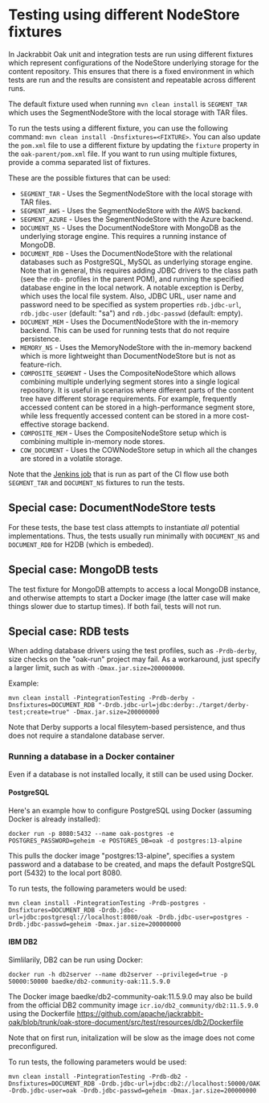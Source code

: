 <!--
   Licensed to the Apache Software Foundation (ASF) under one or more
   contributor license agreements.  See the NOTICE file distributed with
   this work for additional information regarding copyright ownership.
   The ASF licenses this file to You under the Apache License, Version 2.0
   (the "License"); you may not use this file except in compliance with
   the License.  You may obtain a copy of the License at

       http://www.apache.org/licenses/LICENSE-2.0

   Unless required by applicable law or agreed to in writing, software
   distributed under the License is distributed on an "AS IS" BASIS,
   WITHOUT WARRANTIES OR CONDITIONS OF ANY KIND, either express or implied.
   See the License for the specific language governing permissions and
   limitations under the License.
  -->

# Testing using different NodeStore fixtures

In Jackrabbit Oak unit and integration tests are run using different fixtures which represent configurations of the NodeStore underlying storage for the content repository.
This ensures that there is a fixed environment in which tests are run and the results are consistent and repeatable across different runs.

The default fixture used when running `mvn clean install` is `SEGMENT_TAR` which uses the SegmentNodeStore with the local storage with TAR files. 

To run the tests using a different fixture, you can use the following command: `mvn clean install -Dnsfixtures=<FIXTURE>`.
You can also update the `pom.xml` file to use a different fixture by updating the `fixture` property in the `oak-parent/pom.xml` file. If you want to run using multiple fixtures, provide a comma separated list of fixtures.

These are the possible fixtures that can be used:
- `SEGMENT_TAR` - Uses the SegmentNodeStore with the local storage with TAR files.
- `SEGMENT_AWS` - Uses the SegmentNodeStore with the AWS backend.
- `SEGMENT_AZURE` - Uses the SegmentNodeStore with the Azure backend.
- `DOCUMENT_NS` - Uses the DocumentNodeStore with MongoDB as the underlying storage engine. This requires a running instance of MongoDB. 
- `DOCUMENT_RDB` - Uses the DocumentNodeStore with the relational databases such as PostgreSQL, MySQL as underlying storage engine. Note that in general, this requires adding JDBC drivers to the class path (see the `rdb-` profiles in the parent POM), and running the specified database engine in the local network. A notable exception is Derby, which uses the local file system. Also, JDBC URL, user name and password need to be specified as system properties `rdb.jdbc-url`, `rdb.jdbc-user` (default: "sa") and `rdb.jdbc-passwd` (default: empty).
- `DOCUMENT_MEM` - Uses the DocumentNodeStore with the in-memory backend. This can be used for running tests that do not require persistence.
- `MEMORY_NS` - Uses the MemoryNodeStore with the in-memory backend which is more lightweight than DocumentNodeStore but is not as feature-rich.
- `COMPOSITE_SEGMENT` - Uses the CompositeNodeStore which allows combining multiple underlying segment stores into a single logical repository. It is useful in scenarios where different parts of the content tree have different storage requirements. For example, frequently accessed content can be stored in a high-performance segment store, while less frequently accessed content can be stored in a more cost-effective storage backend.
- `COMPOSITE_MEM` - Uses the CompositeNodeStore setup which is combining multiple in-memory node stores. 
- `COW_DOCUMENT` - Uses the COWNodeStore setup in which all the changes are stored in a volatile storage. 

Note that the [Jenkins job](https://github.com/apache/jackrabbit-oak/blob/trunk/Jenkinsfile) that is run as part of the CI flow use both `SEGMENT_TAR` and `DOCUMENT_NS` fixtures to run the tests.

## Special case: DocumentNodeStore tests

For these tests, the base test class attempts to instantiate _all_ potential implementations. Thus, the tests usually run minimally with `DOCUMENT_NS` and `DOCUMENT_RDB` for H2DB (which is embeded).

## Special case: MongoDB tests

The test fixture for MongoDB attempts to access a local MongoDB instance, and otherwise attempts to start a Docker image (the latter case will make things slower due to startup times). If both fail, tests will not run.

## Special case: RDB tests

When adding database drivers using the test profiles, such as `-Prdb-derby`, size checks on the "oak-run" project may fail. As a workaround, just specify a larger limit, such as with `-Dmax.jar.size=200000000`.

Example:

`mvn clean install -PintegrationTesting -Prdb-derby -Dnsfixtures=DOCUMENT_RDB "-Drdb.jdbc-url=jdbc:derby:./target/derby-test;create=true" -Dmax.jar.size=200000000`

Note that Derby supports a local filesytem-based persistence, and thus does not require a standalone database server.

### Running a database in a Docker container

Even if a database is not installed locally, it still can be used using Docker.

#### PostgreSQL

Here's an example how to configure PostgreSQL using Docker (assuming Docker is already installed):

`docker run -p 8080:5432 --name oak-postgres -e POSTGRES_PASSWORD=geheim -e POSTGRES_DB=oak -d postgres:13-alpine`

This pulls the docker image "postgres:13-alpine", specifies a system password and a database to be created, and maps the default PostgreSQL port (5432) to the local port 8080.

To run tests, the following parameters would be used:

`mvn clean install -PintegrationTesting -Prdb-postgres -Dnsfixtures=DOCUMENT_RDB -Drdb.jdbc-url=jdbc:postgresql://localhost:8080/oak -Drdb.jdbc-user=postgres -Drdb.jdbc-passwd=geheim -Dmax.jar.size=200000000`

#### IBM DB2

Simlilarily, DB2 can be run using Docker:

`docker run -h db2server --name db2server --privileged=true -p 50000:50000 baedke/db2-community-oak:11.5.9.0`

The Docker image baedke/db2-community-oak:11.5.9.0 may also be build from the official DB2 community image `icr.io/db2_community/db2:11.5.9.0` using the Dockerfile https://github.com/apache/jackrabbit-oak/blob/trunk/oak-store-document/src/test/resources/db2/Dockerfile

Note that on first run, initalization will be slow as the image does not come preconfigured.

To run tests, the following parameters would be used:

`mvn clean install -PintegrationTesting -Prdb-db2 -Dnsfixtures=DOCUMENT_RDB -Drdb.jdbc-url=jdbc:db2://localhost:50000/OAK -Drdb.jdbc-user=oak -Drdb.jdbc-passwd=geheim -Dmax.jar.size=200000000`
